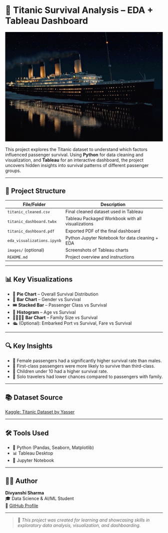 # 🚢 Titanic Survival Analysis – EDA + Tableau Dashboard

![Dashboard Preview](images/dashboard-preview.png)

This project explores the Titanic dataset to understand which factors influenced passenger survival. Using **Python** for data cleaning and visualization, and **Tableau** for an interactive dashboard, the project uncovers hidden insights into survival patterns of different passenger groups.

---

## 📁 Project Structure

| File/Folder               | Description                                      |
|---------------------------|--------------------------------------------------|
| `titanic_cleaned.csv`     | Final cleaned dataset used in Tableau            |
| `titanic_dashboard.twbx`  | Tableau Packaged Workbook with all visualizations |
| `titanic_dashboard.pdf`   | Exported PDF of the final dashboard              |
| `eda_visualizations.ipynb`| Python Jupyter Notebook for data cleaning + EDA |
| `images/` (optional)      | Screenshots of Tableau charts                    |
| `README.md`               | Project overview and instructions                |

---

## 📊 Key Visualizations

- 🥧 **Pie Chart** – Overall Survival Distribution  
- 🚻 **Bar Chart** – Gender vs Survival  
- 🎟️ **Stacked Bar** – Passenger Class vs Survival  
- 🎂 **Histogram** – Age vs Survival  
- 👨‍👩‍👧‍👦 **Bar Chart** – Family Size vs Survival  
- 🛳️ (Optional): Embarked Port vs Survival, Fare vs Survival

---

## 🔍 Key Insights

- 🎯 Female passengers had a significantly higher survival rate than males.
- 🎯 First-class passengers were more likely to survive than third-class.
- 🎯 Children under 10 had a higher survival rate.
- 🎯 Solo travelers had lower chances compared to passengers with family.

---

## 📚 Dataset Source

[Kaggle: Titanic Dataset by Yasser](https://www.kaggle.com/datasets/yasserh/titanic-dataset)

---

## 🛠️ Tools Used

- 🐍 Python (Pandas, Seaborn, Matplotlib)
- 📊 Tableau Desktop
- 📝 Jupyter Notebook

---

## 👩‍💻 Author

**Divyanshi Sharma**  
🎓 Data Science & AI/ML Student  
🔗 [GitHub Profile](https://github.com/Divyanshi88)

---

> 🎯 *This project was created for learning and showcasing skills in exploratory data analysis, visualization, and dashboarding.*

